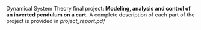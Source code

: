 Dynamical System Theory final project: **Modeling, analysis and control of an inverted pendulum on a cart.**
A complete description of each part of the project is provided in *project_report.pdf* 
